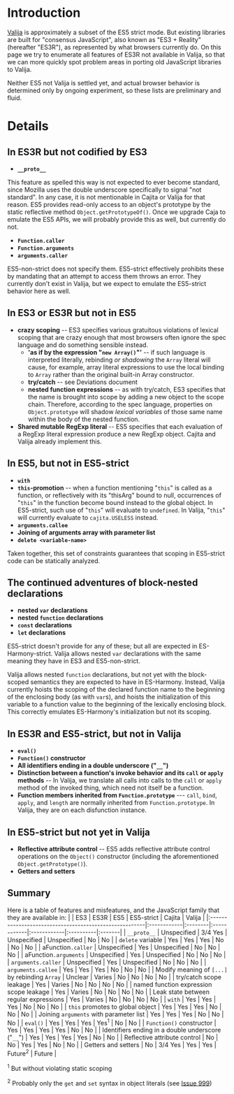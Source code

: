 # Introduction #

[Valija](http://groups.google.com/group/google-caja-discuss/browse_thread/thread/284935fa0784316d/31e476a985ae8c66?#31e476a985ae8c66) is approximately a subset of the ES5 strict mode. But existing libraries are built for "consensus JavaScript", also known as "ES3 + Reality" (hereafter "ES3R"), as represented by what browsers currently do. On this page we try to enumerate all features of ES3R not available in Valija, so that we can more quickly spot problem areas in porting old JavaScript libraries to Valija.

Neither ES5 not Valija is settled yet, and actual browser behavior is determined only by ongoing experiment, so these lists are preliminary and fluid.


# Details #

## In ES3R but not codified by ES3 ##

  * **`__proto__`**

This feature as spelled this way is not expected to ever become standard, since Mozilla uses the double underscore specifically to signal "not standard". In any case, it is not mentionable in Cajita or Valija for that reason. ES5 provides read-only access to an object's prototype by the static reflective method `Object.getPrototypeOf()`. Once we upgrade Caja to emulate the ES5 APIs, we will probably provide this as well, but currently do not.

  * **`Function.caller`**
  * **`Function.arguments`**
  * **`arguments.caller`**

ES5-non-strict does not specify them. ES5-strict effectively prohibits these by mandating that an attempt to access them throws an error. They currently don't exist in Valija, but we expect to emulate the ES5-strict behavior here as well.

## In ES3 or ES3R but not in ES5 ##

  * **crazy scoping** -- ES3 specifies various gratuitous violations of lexical scoping that are crazy enough that most browsers often ignore the spec language and do something sensible instead.
    * **'as if by the expression "`new Array()`"'** -- if such language is interpreted literally, rebinding _or shadowing_ the `Array` literal will cause, for example, array literal expressions to use the local binding to `Array` rather than the original built-in Array constructor.
    * **try/catch** -- see Deviations document
    * **nested function expressions** -- as with try/catch, ES3 specifies that the name is brought into scope by adding a new object to the scope chain. Therefore, according to the spec language, properties on `Object.prototype` will shadow _lexical variables_ of those same name within the body of the nested function.
  * **Shared mutable RegExp literal** -- ES5 specifies that each evaluation of a RegExp literal expression produce a new RegExp object. Cajita and Valija already implement this.

## In ES5, but not in ES5-strict ##

  * **`with`**
  * **`this`-promotion** -- when a function mentioning "`this`" is called as a function, or reflectively with its "thisArg" bound to null, occurrences of "`this`" in the function become bound instead to the global object. In ES5-strict, such use of "`this`" will evaluate to `undefined`. In Valija, "`this`" will currently evaluate to `cajita.USELESS` instead.
  * **`arguments.callee`**
  * **Joining of arguments array with parameter list**
  * **`delete <variable-name>`**

Taken together, this set of constraints guarantees that scoping in ES5-strict code can be statically analyzed.

## The continued adventures of block-nested declarations ##

  * **nested `var` declarations**
  * **nested `function` declarations**
  * **`const` declarations**
  * **`let` declarations**

ES5-strict doesn't provide for any of these; but all are expected in ES-Harmony-strict. Valija allows nested `var` declarations with the same meaning they have in ES3 and ES5-non-strict.

Valija allows nested `function` declarations, but not yet with the block-scoped semantics they are expected to have in ES-Harmony. Instead, Valija currently hoists the scoping of the declared function name to the beginning of the enclosing body (as with `var`s), and hoists the initialization of this variable to a function value to the beginning of the lexically enclosing block. This correctly emulates ES-Harmony's initialization but not its scoping.


## In ES3R and ES5-strict, but not in Valija ##

  * **`eval()`**
  * **`Function()` constructor**
  * **All identifiers ending in a double underscore ("`__`")**
  * **Distinction between a function's invoke behavior and its `call` or `apply` methods** -- In Valija, we translate all calls into calls to the `call` or `apply` method of the invoked thing, which need not itself be a function.
  * **Function members inherited from `Function.prototype`** --- `call`, `bind`, `apply`, and `length` are normally inherited from `Function.prototype`. In Valija, they are on each disfunction instance.

## In ES5-strict but not yet in Valija ##

  * **Reflective attribute control** -- ES5 adds reflective attribute control operations on the `Object()` constructor (including the aforementioned `Object.getPrototype()`).
  * **Getters and setters**


## Summary ##

Here is a table of features and misfeatures, and the JavaScript family that they are available in:
|                                                        | ES3         | ES3R    | ES5         | ES5-strict  | Cajita    | Valija |
|:-------------------------------------------------------|:------------|:--------|:------------|:------------|:----------|:-------|
| `__proto__`                                            | Unspecified | 3/4 Yes | Unspecified | Unspecified | No        | No     |
| `delete` variable                                      | Yes         | Yes     | Yes         | No          | No        | No     |
| aFunction`.caller`                                     | Unspecified | Yes     | Unspecified | No          | No        | No     |
| aFunction`.arguments`                                  | Unspecified | Yes     | Unspecified | No          | No        | No     |
| `arguments.caller`                                     | Unspecified | Yes     | Unspecified | No          | No        | No     |
| `arguments.callee`                                     | Yes         | Yes     | Yes         | No          | No        | No     |
| Modify meaning of `[...]` by rebinding `Array`         | Unclear     | Varies  | No          | No          | No        | No     |
| try/catch scope leakage                                | Yes         | Varies  | No          | No          | No        | No     |
| named function expression scope leakage                | Yes         | Varies  | No          | No          | No        | No     |
| Leak state between regular expressions                 | Yes         | Varies  | No          | No          | No        | No     |
| `with`                                                 | Yes         | Yes     | Yes         | No          | No        | No     |
| `this` promotes to global object                       | Yes         | Yes     | Yes         | No          | No        | No     |
| Joining `arguments` with parameter list                | Yes         | Yes     | Yes         | No          | No        | No     |
| `eval()`                                               | Yes         | Yes     | Yes         | Yes<sup>1</sup>      | No        | No     |
| `Function()` constructor                               | Yes         | Yes     | Yes         | Yes         | No        | No     |
| Identifiers ending in a double underscore ("`__`")     | Yes         | Yes     | Yes         | Yes         | No        | No     |
| Reflective attribute control                           | No          | No      | Yes         | Yes         | No        | No     |
| Getters and setters                                    | No          | 3/4 Yes | Yes         | Yes         | Future<sup>2</sup> | Future |



<sup>1</sup> But without violating static scoping

<sup>2</sup> Probably only the `get` and `set` syntax in object literals (see [Issue 999](https://code.google.com/p/google-caja/issues/detail?id=999))